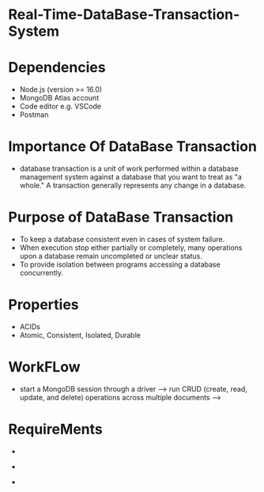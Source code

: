 # Real-Time-DataBase-Transaction-System

# Dependencies
- Node.js (version >= 16.0)
- MongoDB Atlas account
- Code editor e.g. VSCode
- Postman

# Importance Of DataBase Transaction
- database transaction is a unit of work performed within a database management system against a database that you want to treat as "a whole." A transaction generally represents any change in a database.

# Purpose of DataBase Transaction

-  To keep a database consistent even in cases of system failure.
-  When execution stop either partially or completely, many operations upon a database remain uncompleted or unclear status.
- To provide isolation between programs accessing a database concurrently.

# Properties 
- ACIDs
-  Atomic, Consistent, Isolated, Durable

# WorkFLow 
- start a MongoDB session through a driver --> run CRUD (create, read, update, and delete) operations across multiple documents --> 

# RequireMents
- ```MongoDB Atlas Account
- ```npm
- ```nodemon
